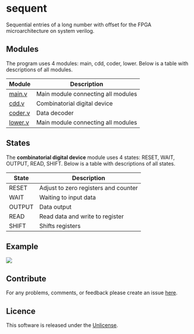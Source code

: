 # sequent
Sequential entries of a long number with offset for the FPGA microarchitecture on system verilog.

## Modules
The program uses 4 modules: main, cdd, coder, lower. Below is a table with descriptions of all modules.

| Module | Description |
| --- | --- |
| [main.v](src/main.v) | Main module connecting all modules |
| [cdd.v](src/cdd.v) | Combinatorial digital device |
| [coder.v](src/coder.v) | Data decoder |
| [lower.v](src/lower.v) | Main module connecting all modules |

## States
The **combinatorial digital device** module uses 4 states: RESET, WAIT, OUTPUT, READ, SHIFT. Below is a table with descriptions of all states.

| State | Description |
| --- | --- |
| RESET | Adjust to zero registers and counter |
| WAIT | Waiting to input data |
| OUTPUT | Data output |
| READ | Read data and write to register |
| SHIFT | Shifts registers |

## Example
<img src="https://i.ibb.co/VBcBk2R/test.png">

## Contribute
For any problems, comments, or feedback please create an issue [here](https://github.com/egnaf/sequent/issues).
<br>

## Licence
This software is released under the [Unlicense](http://mitlicense.org).
